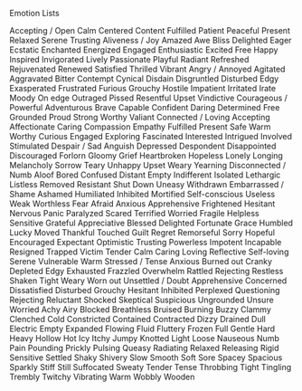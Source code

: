 Emotion Lists

Accepting /
Open
Calm
Centered
Content
Fulfilled
Patient
Peaceful
Present
Relaxed
Serene
Trusting
Aliveness / Joy
Amazed
Awe
Bliss
Delighted
Eager
Ecstatic
Enchanted
Energized
Engaged
Enthusiastic
Excited
Free
Happy
Inspired
Invigorated
Lively
Passionate
Playful
Radiant
Refreshed
Rejuvenated
Renewed
Satisfied
Thrilled
Vibrant
Angry /
Annoyed
Agitated
Aggravated
Bitter
Contempt
Cynical
Disdain
Disgruntled
Disturbed
Edgy
Exasperated
Frustrated
Furious
Grouchy
Hostile
Impatient
Irritated
Irate
Moody
On edge
Outraged
Pissed
Resentful
Upset
Vindictive
Courageous /
Powerful
Adventurous
Brave
Capable
Confident
Daring
Determined
Free
Grounded
Proud
Strong
Worthy
Valiant
Connected /
Loving
Accepting
Affectionate
Caring
Compassion
Empathy
Fulfilled
Present
Safe
Warm
Worthy
Curious
Engaged
Exploring
Fascinated
Interested
Intrigued
Involved
Stimulated
Despair / Sad
Anguish
Depressed
Despondent
Disappointed
Discouraged
Forlorn
Gloomy
Grief
Heartbroken
Hopeless
Lonely
Longing
Melancholy
Sorrow
Teary
Unhappy
Upset
Weary
Yearning
Disconnected
/ Numb
Aloof
Bored
Confused
Distant
Empty
Indifferent
Isolated
Lethargic
Listless
Removed
Resistant
Shut Down
Uneasy
Withdrawn
Embarrassed /
Shame
Ashamed
Humiliated
Inhibited
Mortified
Self-conscious
Useless
Weak
Worthless
Fear
Afraid
Anxious
Apprehensive
Frightened
Hesitant
Nervous
Panic
Paralyzed
Scared
Terrified
Worried
Fragile
Helpless
Sensitive
Grateful
Appreciative
Blessed
Delighted
Fortunate
Grace
Humbled
Lucky
Moved
Thankful
Touched
Guilt
Regret
Remorseful
Sorry
Hopeful
Encouraged
Expectant
Optimistic
Trusting
Powerless
Impotent
Incapable
Resigned
Trapped
Victim
Tender
Calm
Caring
Loving
Reflective
Self-loving
Serene
Vulnerable
Warm
Stressed /
Tense
Anxious
Burned out
Cranky
Depleted
Edgy
Exhausted
Frazzled
Overwhelm
Rattled
Rejecting
Restless
Shaken
Tight
Weary
Worn out
Unsettled /
Doubt
Apprehensive
Concerned
Dissatisfied
Disturbed
Grouchy
Hesitant
Inhibited
Perplexed
Questioning
Rejecting
Reluctant
Shocked
Skeptical
Suspicious
Ungrounded
Unsure
Worried
Achy
Airy
Blocked
Breathless
Bruised
Burning
Buzzy
Clammy
Clenched
Cold
Constricted
Contained
Contracted
Dizzy
Drained
Dull
Electric
Empty
Expanded
Flowing
Fluid
Fluttery
Frozen
Full
Gentle
Hard
Heavy
Hollow
Hot
Icy
Itchy
Jumpy
Knotted
Light
Loose
Nauseous
Numb
Pain
Pounding
Prickly
Pulsing
Queasy
Radiating
Relaxed
Releasing
Rigid
Sensitive
Settled
Shaky
Shivery
Slow
Smooth
Soft
Sore
Spacey
Spacious
Sparkly
Stiff
Still
Suffocated
Sweaty
Tender
Tense
Throbbing
Tight
Tingling
Trembly
Twitchy
Vibrating
Warm
Wobbly
Wooden